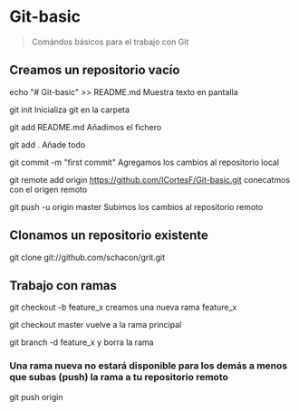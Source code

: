 # Git-basic

> Comándos básicos para el trabajo con Git 

## Creamos un repositorio vacío

echo "# Git-basic" >> README.md
Muestra texto en pantalla

git init
Inicializa git en la carpeta

git add README.md
Añadimos el fichero 

git add .
Añade todo

git commit -m "first commit"
Agregamos los cambios al repositorio local

git remote add origin https://github.com/ICortesF/Git-basic.git
conecatmos con el origen remoto

git push -u origin master
Subimos los cambios al repositorio remoto

## Clonamos un repositorio existente
git clone git://github.com/schacon/grit.git

## Trabajo con ramas

git checkout -b feature_x
creamos una nueva rama feature_x

git checkout master
vuelve a la rama principal


git branch -d feature_x
y borra la rama

### Una rama nueva no estará disponible para los demás a menos que subas (push) la rama a tu repositorio remoto
git push origin <branch>

